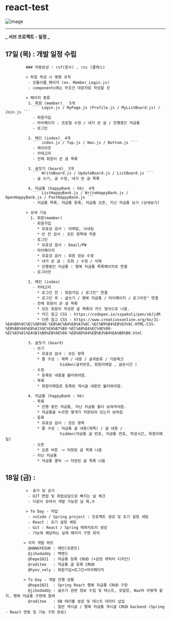# react-test

![image](https://user-images.githubusercontent.com/54533283/158503759-c72d41d8-7155-437a-b99b-5aa7b6d01edf.png)


***


**_ 서브 프로젝트 - 일정 _**

## 17일 (목) : 개발 일정 수립

             ### 자동완성 : rsf(함수) , rsc (클래스)

             > 파일 작성 시 명명 규칙
              - 모듈이름_페이지 (ex. Member_Login.js)
              - components에는 무조건 대문자로 작성할 것

             > 페이지 종류
              1. 회원 (member)_  5개
                ``` Login.js / MyPage.js (Profile.js / MyListBoard.js) / Join.js ```
                - 회원가입
                - 마이페이지 : 프로필 수정 / 내가 쓴 글 / 진행중인 저금통
                - 로그인

              2. 메인 (index)_ 4개
                ``` index.js / Top.js / Nav.js / Bottom.js ```
                - 레이아웃
                - 카테고리
                - 전체 회원이 쓴 글 목록

              3. 글짓기 (board)_ 3개
                ``` WriteBoard.js / UpdateBoard.js / ListBoard.js ```
                - 글 쓰기, 글 수정, 내가 쓴 글 목록

              4. 저금통 (happyBank : hb)_ 4개
                ``` ListHappyBank.js / WriteHappyBank.js / OpenHappyBank.js / PastHappyBank.js ```
                - 저금통 목록, 저금통 등록, 저금통 오픈, 지난 저금통 보기 (상세보기)

             > 상세 기능
               1. 회원(member)
                - 회원가입
                  * 유효성 검사 : 이메일, 닉네임
                  * 빈 칸 검사 : 모든 항목에 적용
                - 로그인
                  * 유효성 검사 : Email/PW
                - 마이페이지
                  * 유효성 검사 : 회원 정보 수정
                  * 내가 쓴 글 : 조회 / 수정 / 삭제
                  * 진행중인 저금통 : 행복 저금통 목록페이지로 연결
                - 로그아웃

              2. 메인 (index)
                - 카테고리
                  * 로그인 전 : 회원가입 / 로그인" 연결
                  * 로그인 후 : 글쓰기 / 행복 저금통 / 마이페이지 / 로그아웃" 연결
                - 전체 회원이 쓴 글 목록
                  * 모든 회원이 작성한 글 목록이 카드 형식으로 나옴.
                  * 카드 참고 CSS : https://codepen.io/szpakoli/pen/xbJjdR
                  * 다른 참고 CSS : https://www.creativosonline.org/ko/31-%EA%B0%9C%EC%9D%98-%EB%AC%B4%EB%A3%8C-%EC%B9%B4%EB%93%9C-HTML-CSS-%EB%B8%94%EB%A1%9C%EA%B7%B8-%EC%A0%84%EC%9E%90-%EC%83%81%EA%B1%B0%EB%9E%98-%EB%8D%94%EB%B3%B4%EA%B8%B0.html

              3. 글짓기 (board)
                - 쓰기
                  * 유효성 검사 : 모든 항목
                  * 폼 구성 : 제목 / 내용 / 글귀분류 / 기분체크
                            hidden(글귀번호, 회원이메일 , 글쓴시간 )
                - 수정
                  * 등록된 내용을 불러와야함.
                - 목록
                  * 회원이메일로 등록된 게시글 내용만 불러와야함.

              4. 저금통 (happyBank : hb)
                - 목록
                  * 진행 중인 저금통, 지난 저금통 둘다 보여져야함.
                  * 저금통을 누르면 몇개가 저장되어 있는지 보여짐
                - 등록
                  * 유효성 검사 : 모든 항목
                  * 폼 구성 : 저금통 글 내용(제목) / 글 내용 /
                            hidden(저금통 글 번호, 저금통 번호, 작성시간, 회원이메일)
                - 오픈
                  * 오픈 버튼 -> 저장된 글 목록 나옴
                - 지난 저금통
                  * 저금통 클릭 -> 저장된 글 목록 나옴

## 18일 (금) :

             >  휴가 및 공가
              - OJT 면접 및 취업상담으로 빠지는 날 체크
              - 다같이 모여서 개발 가능한 날 화,수

             > To Day - 작업
              - vsCode / Spring project : 프로젝트 생성 및 초기 설정 세팅
              - React : 초기 설정 세팅
              - Git : React / Spring 레파지토리 생성
              - 기능에 해당하는 실제 페이지 구현 회의

            > 각자 개발 파트
              @HANGYESUK : 메인(프론트)
              @jihodaddy : 백엔드
              @hope1021  : 저금통 등록 CRUD (+감정 캐릭터 디자인)
              @roditee   : 저금통 글 등록 CRUD
              @hyov_vely : 회원가입+로그인+마이페이지

            > To Day - 개발 진행 상황
              @hope1021  : Spring React 행복 저금통 CRUD 구현
              @jihodaddy : 글쓰기 관련 정보 수집 및 테스트, 모달창, Nav바 어떻게 할지, 행복 저금통 구현에 참여
              @roditee   : DB 테이블 생성 및 테스트 데이터 삽입
                         : 일반 게시글 / 행복 저금통 게시글 CRUD backend (Spring - React 연동 및 기능 구현 완료)
